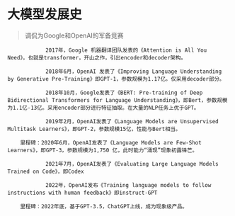 # 大模型发展史
> 调侃为Google和OpenAI的军备竞赛

                2017年，Google 机器翻译团队发表的《Attention is All You Need》，也就是transformer，开山之作，引出encoder和decoder架构。

                2018年6月，OpenAI 发表了《Improving Language Understanding by Generative Pre-Training》即GPT-1，参数规模为1.17亿。仅采用decoder部分。

                2018年10月，Google发表了《BERT: Pre-training of Deep Bidirectional Transformers for Language Understanding》，即Bert，参数规模为1.1亿-13亿。采用encoder部分进行特征抽取。在大量的NLP任务上优于GPT。

                2019年2月，OpenAI发表了《Language Models are Unsupervised Multitask Learners》，即GPT-2，参数规模15亿，性能与Bert相当。

        里程碑：2020年6月，OpenAI发表了《Language Models are Few-Shot Learners》，即GPT-3，参数规模为1,750 亿，此时能力“涌现”现象初露锋芒。

                2021年7月，OpenAI发表了《Evaluating Large Language Models Trained on Code》，即Codex

                2022年，OpenAI发布《Training language models to follow instructions with human feedback》即instruct-GPT

        里程碑：2022年底，基于GPT-3.5，ChatGPT上线，成为现象级产品。
